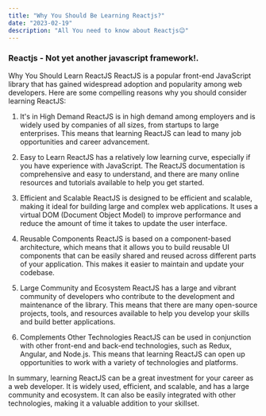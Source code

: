 ```yaml
---
title: "Why You Should Be Learning Reactjs?"
date: "2023-02-19"
description: "All You need to know about Reactjs😉"
---
```


### Reactjs - Not yet another javascript framework!.

Why You Should Learn ReactJS
ReactJS is a popular front-end JavaScript library that has gained widespread adoption and popularity among web developers. Here are some compelling reasons why you should consider learning ReactJS:

1. It's in High Demand
   ReactJS is in high demand among employers and is widely used by companies of all sizes, from startups to large enterprises. This means that learning ReactJS can lead to many job opportunities and career advancement.

2. Easy to Learn
   ReactJS has a relatively low learning curve, especially if you have experience with JavaScript. The ReactJS documentation is comprehensive and easy to understand, and there are many online resources and tutorials available to help you get started.

3. Efficient and Scalable
   ReactJS is designed to be efficient and scalable, making it ideal for building large and complex web applications. It uses a virtual DOM (Document Object Model) to improve performance and reduce the amount of time it takes to update the user interface.

4. Reusable Components
   ReactJS is based on a component-based architecture, which means that it allows you to build reusable UI components that can be easily shared and reused across different parts of your application. This makes it easier to maintain and update your codebase.

5. Large Community and Ecosystem
   ReactJS has a large and vibrant community of developers who contribute to the development and maintenance of the library. This means that there are many open-source projects, tools, and resources available to help you develop your skills and build better applications.

6. Complements Other Technologies
   ReactJS can be used in conjunction with other front-end and back-end technologies, such as Redux, Angular, and Node.js. This means that learning ReactJS can open up opportunities to work with a variety of technologies and platforms.

In summary, learning ReactJS can be a great investment for your career as a web developer. It is widely used, efficient, and scalable, and has a large community and ecosystem. It can also be easily integrated with other technologies, making it a valuable addition to your skillset.
